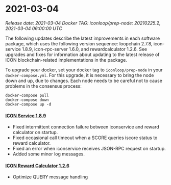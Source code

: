 # 2021-03-04

_Release date: 2021-03-04_ _Docker TAG: iconloop/prep-node: 20210225.2, 2021-03-04 06:00:00 UTC_

The following updates describe the latest improvements in each software package, which uses the following version sequence: loopchain 2.7.8, icon-service 1.8.9, icon-rpc-server 1.6.0, and rewardcalculator 1.2.6. See upgrades and fixes for information about updating to the latest release of ICON blockchain-related implementations in the package.

To upgrade your docker, set your docker tag to `iconloop/prep-node` in your `docker-compose.yml`. For this upgrade, it is necessary to bring the node down and up, due to changes. Each node needs to be careful not to cause problems in the consensus process:

```text
docker-compose pull
docker-compose down
docker-compose up -d
```

#### [**ICON Service 1.8.9**](https://github.com/icon-project/icon-service/releases/tag/1.8.9)

* Fixed intermittent connection failure between iconservice and reward calculator on startup.
* Fixed occasional call timeout when a SCORE queries iscore status to reward calculator.
* Fixed an error when iconservice receives JSON-RPC request on startup.
* Added some minor log messages.

#### [**ICON Reward Calculator 1.2.6**](https://github.com/icon-project/rewardcalculator/releases/tag/1.2.6)

* Optimize QUERY message handling

